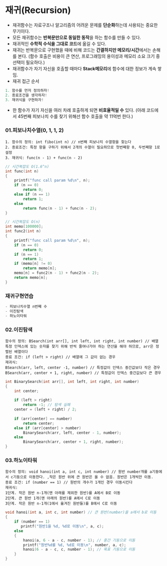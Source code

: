 # 재귀(Recursion)
- 재귀함수는 자료구조나 알고리즘의 어려운 문제를 **단순화**하는데 사용되는 중요한 무기이다.
- 모든 재귀함수는 **반복문만으로 동일한 동작**을 하는 함수를 만들 수 있다.
- 재귀적인 **수학적 수식을 그대로 코드**에 옮길 수 있다.
- 재귀는 반복문으로 구현했을 때에 비해 코드는 **간결하지만 메모리/시간**에서는 손해를 본다.
(함수 호출은 비용이 큰 연산, 프로그래밍의 용이성과 메모리 소요 크기 중 선택이 필요하다.)
- 재귀함수가 자기 자신을 호출할 때마다 **Stack메모리**에 함수에 대한 정보가 계속 쌓임.
- 재귀 접근 순서
```c
1. 함수를 먼저 정의하자!
2. 종료조건을 생각하자!
3. 재귀식을 구현하자!
```
- 한 함수가 자기 자신을 여러 차례 호출하게 되면 **비효율적일 수** 있다.
(아래 코드에서 45번째 피보나치 수를 찾기 위해선 함수 호출을 약 11억번 한다.) 

### 01.피보나치수열(0, 1, 1, 2)
```
1. 함수의 정의: int fibo(int n) // n번째 피보나치 수열항을 찾는다
2. 종료조건: 특정 항을 구하기 위해서 2개의 수열이 필요하므로 첫번째항 0, 두번째항 1로 설정
3. 재귀식: func(n - 1) + func(n - 2)
```

```c
// 시간복잡도 O(1.6^n)
int func(int n)
{
	printf("func call param %d\n", n);
	if (n == 0)
		return 0;
	else if (n == 1)
		return 1;
	else
		return func(n - 1) + func(n - 2);
}

// 시간복잡도 O(n)
int memo[100000];
int func2(int n)
{
	printf("func call param %d\n", n);
	if (n == 0)
		return 0;
	if (n == 1)
		return 1;
	if (memo[n] != 0)
		return memo[n];
	memo[n] = func2(n - 1) + func2(n - 2);
	return memo[n];
}
```

### 재귀구현연습
```c
- 피보나치수열 n번째 수
- 이진탐색
- 하노이타워
```

### 02.이진탐색
```
함수의 정의: BSearch(int arr[], int left, int right, int number) // 배열 특정 인덱스에 있는 숫자를 찾기 위해 반씩 줄여나가야 하는 연산을 해야 하므로, arr은 정렬된 배열이다
종료 조건: if (left > right) // 배열에 그 값이 없는 경우
재귀식: 
BSearch(arr, left, center -1, number) // 특정값이 인덱스 중간값보다 작은 경우 
BSearch(arr, center + 1, right, number) // 특정값이 인덱스 중간값보다 큰 경우
```

```c
int BinarySearch(int arr[], int left, int right, int number)
{
    int center;
    
    if (left > right)
        return -1; // 탐색 실패
    center = (left + right) / 2;
    
    if (arr[center] == number)
        return center;
    else if (arr[center] > number)
        BinarySearch(arr, left, center - 1, number);
    else
        BinarySearch(arr, center + 1, right, number);
}
```

### 03.하노이타워
```
함수의 정의: void hanoi(int a, int c, int number) // 원반 number개를 a기둥에서 c기둥으로 이동한다. ,작은 원반 위에 큰 원반은 올 수 없음. 원반은 1개씩만 이동.
종료 조건: if (number == 1) // 원반의 개수가 1개인 경우 이동시킨다
재귀식: 
1단계. 작은 원반 n-1개(맨 아래를 제외한 원반)를 A에서 B로 이동
2단계. 큰 원반 1개(맨 아래의 원반)를 A에서 C로 이동
3단계. 작은 원반 n-1개(1에서 옮겨진 원반들)를 B에서 C로 이동
```

```c
void hanoi(int a, int c, int number) // 큰 원반(number)을 a에서 b로 이동
{
    if (number == 1)
       printf("원반1을 %d, %d로 이동\n", a, c);
    else
    {
        hanoi(a, 6 - a - c, number - 1); // 중간 기둥으로 이동
        printf("원반%d를 %d, %d로 이동\n", number, a, c);
        hanoi(6 - a - c, c, number - 1); // 목표 기둥으로 이동
    }
}
```
